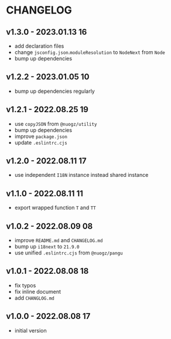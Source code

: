 # CHANGELOG

## v1.3.0 - 2023.01.13 16
* add declaration files
* change `jsconfig.json`.`moduleResolution` to `NodeNext` from `Node`
* bump up dependencies


## v1.2.2 - 2023.01.05 10
* bump up dependencies regularly


## v1.2.1 - 2022.08.25 19
* use `copyJSON` from `@nuogz/utility`
* bump up dependencies
* improve `package.json`
* update `.eslintrc.cjs`


## v1.2.0 - 2022.08.11 17
* use independent `I18N` instance instead shared instance


## v1.1.0 - 2022.08.11 11
* export wrapped function `T` and `TT`


## v1.0.2 - 2022.08.09 08
* improve `README.md` and `CHANGELOG.md`
* bump up `i18next` to `21.9.0`
* use unified `.eslintrc.cjs` from `@nuogz/pangu`


## v1.0.1 - 2022.08.08 18
* fix typos
* fix inline document
* add `CHANGLOG.md`


## v1.0.0 - 2022.08.08 17
* initial version
